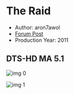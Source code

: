 # The Raid

* Author: aron7awol
* [Forum Post](https://www.avsforum.com/threads/bass-eq-for-filtered-movies.2995212/post-59347208)
* Production Year: 2011

## DTS-HD MA 5.1

![img 0](https://i.imgur.com/28FO1Y0.jpg)

![img 1](https://i.imgur.com/Z8mcKyB.png)

